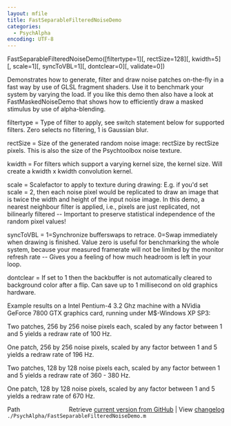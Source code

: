 ```yaml
---
layout: mfile
title: FastSeparableFilteredNoiseDemo
categories:
  - PsychAlpha
encoding: UTF-8
---
```


FastSeparableFilteredNoiseDemo([filtertype=1][, rectSize=128][, kwidth=5][, scale=1][, syncToVBL=1][, dontclear=0][, validate=0])

Demonstrates how to generate, filter and draw noise patches on-the-fly
in a fast way by use of GLSL fragment shaders.
Use it to benchmark your system by varying the load. If you like this demo
then also have a look at FastMaskedNoiseDemo that shows how to
efficiently draw a masked stimulus by use of alpha-blending.

filtertype = Type of filter to apply, see switch statement below for
supported filters. Zero selects no filtering, 1 is Gaussian blur.

rectSize = Size of the generated random noise image: rectSize by rectSize
           pixels. This is also the size of the Psychtoolbox noise
           texture.

kwidth = For filters which support a varying kernel size, the kernel
size. Will create a kwidth x kwidth convolution kernel.

scale = Scalefactor to apply to texture during drawing: E.g. if you'd set
scale = 2, then each noise pixel would be replicated to draw an image
that is twice the width and height of the input noise image. In this
demo, a nearest neighbour filter is applied, i.e., pixels are just
replicated, not bilinearly filtered -- Important to preserve statistical
independence of the random pixel values!

syncToVBL = 1=Synchronize bufferswaps to retrace. 0=Swap immediately when
drawing is finished. Value zero is useful for benchmarking the whole
system, because your measured framerate will not be limited by the
monitor refresh rate -- Gives you a feeling of how much headroom is left
in your loop.

dontclear = If set to 1 then the backbuffer is not automatically cleared
to background color after a flip. Can save up to 1 millisecond on old
graphics hardware.

Example results on a Intel Pentium-4 3.2 Ghz machine with a NVidia
GeForce 7800 GTX graphics card, running under M$-Windows XP SP3:

Two patches, 256 by 256 noise pixels each, scaled by any factor between 1
and 5 yields a redraw rate of 100 Hz.

One patch, 256 by 256 noise pixels, scaled by any factor between 1
and 5 yields a redraw rate of 196 Hz.

Two patches, 128 by 128 noise pixels each, scaled by any factor between 1
and 5 yields a redraw rate of 360 - 380 Hz.

One patch, 128 by 128 noise pixels, scaled by any factor between 1
and 5 yields a redraw rate of 670 Hz.


<div class="code_header" style="text-align:right;">
  <span style="float:left;">Path&nbsp;&nbsp;</span> <span class="counter">Retrieve <a href=
  "https://raw.github.com/Psychtoolbox-3/Psychtoolbox-3/beta/./PsychAlpha/FastSeparableFilteredNoiseDemo.m">current version from GitHub</a> | View <a href=
  "https://github.com/Psychtoolbox-3/Psychtoolbox-3/commits/beta/./PsychAlpha/FastSeparableFilteredNoiseDemo.m">changelog</a></span>
</div>
<div class="code">
  <code>./PsychAlpha/FastSeparableFilteredNoiseDemo.m</code>
</div>
